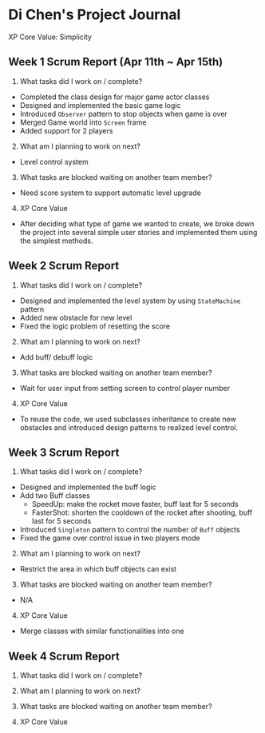 # Di Chen's Project Journal
XP Core Value: Simplicity
## Week 1 Scrum Report (Apr 11th ~ Apr 15th)
1. What tasks did I work on / complete?
- Completed the class design for major game actor classes
- Designed and implemented the basic game logic
- Introduced `Observer` pattern to stop objects when game is over
- Merged Game world into `Screen` frame
- Added support for 2 players 
2. What am I planning to work on next?
- Level control system
3. What tasks are blocked waiting on another team member?
- Need score system to support automatic level upgrade
4. XP Core Value
- After deciding what type of game we wanted to create, we broke down the project into several simple user stories and implemented them using the simplest methods.

## Week 2 Scrum Report
1. What tasks did I work on / complete?
- Designed and implemented the level system by using `StateMachine` pattern
- Added new obstacle for new level
- Fixed the logic problem of resetting the score
2. What am I planning to work on next?
- Add buff/ debuff logic
3. What tasks are blocked waiting on another team member?
- Wait for user input from setting screen to control player number
4. XP Core Value
- To reuse the code, we used subclasses inheritance to create new obstacles and introduced design patterns to realized level control. 

## Week 3 Scrum Report
1. What tasks did I work on / complete?
- Designed and implemented the buff logic
- Add two Buff classes
  - SpeedUp: make the rocket move faster, buff last for 5 seconds
  - FasterShot: shorten the cooldown of the rocket after shooting, buff last for 5 seconds
- Introduced `Singleton` pattern to control the number of `Buff` objects
- Fixed the game over control issue in two players mode
2. What am I planning to work on next?
- Restrict the area in which buff objects can exist
3. What tasks are blocked waiting on another team member?
- N/A
4. XP Core Value
- Merge classes with similar functionalities into one

## Week 4 Scrum Report
1. What tasks did I work on / complete?

2. What am I planning to work on next?

3. What tasks are blocked waiting on another team member?

4. XP Core Value
